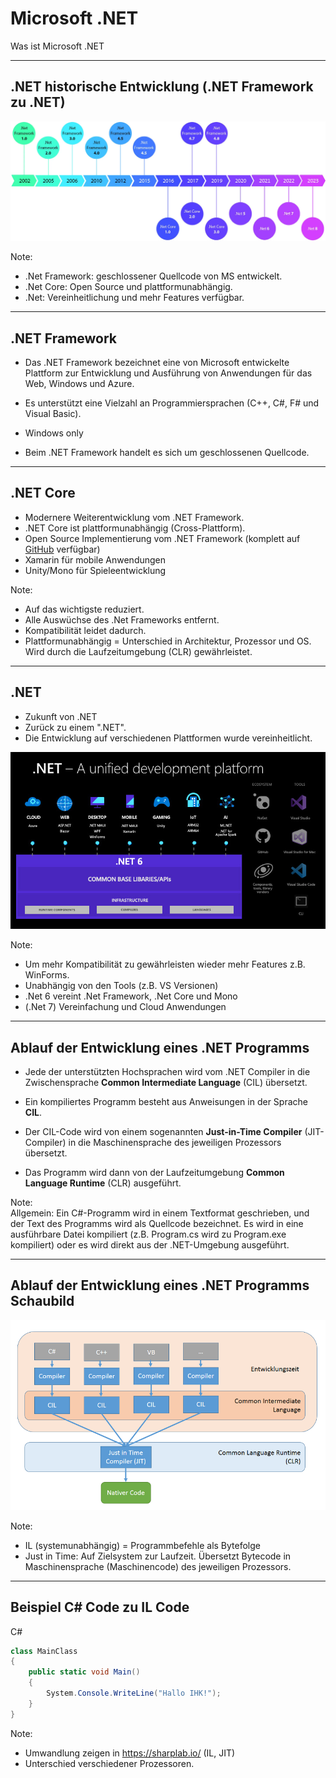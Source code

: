 # Microsoft .NET

Was ist Microsoft .NET

---

<!-- .slide: class="left" -->
## .NET historische Entwicklung (.NET Framework zu .NET)

![.NET historische Entwicklung](images/DotNetHistory.png)

Note:
* .Net Framework: geschlossener Quellcode von MS entwickelt.
* .Net Core: Open Source und plattformunabhängig.
* .Net: Vereinheitlichung und mehr Features verfügbar.

---

<!-- .slide: class="left" -->
## .NET Framework

* Das .NET Framework bezeichnet eine von Microsoft entwickelte Plattform zur Entwicklung und Ausführung von Anwendungen für das Web, Windows und Azure.

* Es unterstützt eine Vielzahl an Programmiersprachen (C++, C#, F# und Visual Basic).

* Windows only

* Beim .NET Framework handelt es sich um geschlossenen Quellcode.

---

<!-- .slide: class="left" -->
## .NET Core

* Modernere Weiterentwicklung vom .NET Framework.
* .NET Core ist plattformunabhängig (Cross-Plattform).
* Open Source Implementierung vom .NET Framework (komplett auf [GitHub](https://github.com/dotnet) verfügbar)
* Xamarin für mobile Anwendungen
* Unity/Mono für Spieleentwicklung


Note: 
* Auf das wichtigste reduziert.
* Alle Auswüchse des .Net Frameworks entfernt.
* Kompatibilität leidet dadurch.
* Plattformunabhängig = Unterschied in Architektur, Prozessor und OS. Wird durch die Laufzeitumgebung (CLR) gewährleistet.

---

<!-- .slide: class="left" -->
## .NET

* Zukunft von .NET
* Zurück zu einem ".NET".
* Die Entwicklung auf verschiedenen Plattformen wurde vereinheitlicht.

![.NET](images/DotNet.jpg)

Note: 
* Um mehr Kompatibilität zu gewährleisten wieder mehr Features z.B. WinForms.
* Unabhängig von den Tools (z.B. VS Versionen)
* .Net 6 vereint .Net Framework, .Net Core und Mono
* (.Net 7) Vereinfachung und Cloud Anwendungen

---

<!-- .slide: class="left" -->
## Ablauf der Entwicklung eines .NET Programms

* Jede der unterstützten Hochsprachen wird vom .NET Compiler in die Zwischensprache **Common Intermediate Language** (CIL) übersetzt.

* Ein kompiliertes Programm besteht aus Anweisungen in der Sprache **CIL**.

* Der CIL-Code wird von einem sogenannten **Just-in-Time Compiler** (JIT-Compiler) in die Maschinensprache des jeweiligen Prozessors übersetzt.

* Das Programm wird dann von der Laufzeitumgebung **Common Language Runtime** (CLR) ausgeführt.

Note:   
Allgemein: Ein C#-Programm wird in einem Textformat geschrieben, und der Text des Programms wird als Quellcode bezeichnet. Es wird in eine ausführbare Datei kompiliert (z.B. Program.cs wird zu Program.exe kompiliert) oder es wird direkt aus der .NET-Umgebung ausgeführt.

---

<!-- .slide: class="left" -->
## Ablauf der Entwicklung eines .NET Programms Schaubild

![DotNet Compiler CIL zu nativem Code](images/DotNetCILCompiler.png)

Note: 
* IL (systemunabhängig) = Programmbefehle als Bytefolge
* Just in Time: Auf Zielsystem zur Laufzeit. Übersetzt Bytecode in Maschinensprache (Maschinencode) des jeweiligen Prozessors.

---

<!-- .slide: class="left" -->
## Beispiel C\# Code zu IL Code

C#

```csharp []
class MainClass
{
    public static void Main()
    {
        System.Console.WriteLine("Hallo IHK!");
    }
}
```

Note: 
* Umwandlung zeigen in https://sharplab.io/ (IL, JIT)
* Unterschied verschiedener Prozessoren.